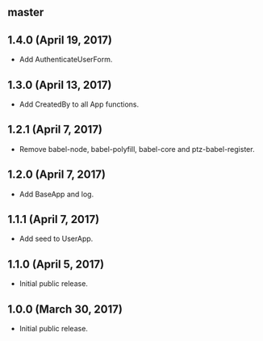## master


## 1.4.0 (April 19, 2017)

* Add AuthenticateUserForm.

## 1.3.0 (April 13, 2017)

* Add CreatedBy to all App functions.

## 1.2.1 (April 7, 2017)

* Remove babel-node, babel-polyfill, babel-core and ptz-babel-register.

## 1.2.0 (April 7, 2017)

* Add BaseApp and log.

## 1.1.1 (April 7, 2017)

* Add seed to UserApp.

## 1.1.0 (April 5, 2017)

* Initial public release.

## 1.0.0 (March 30, 2017)

* Initial public release.
